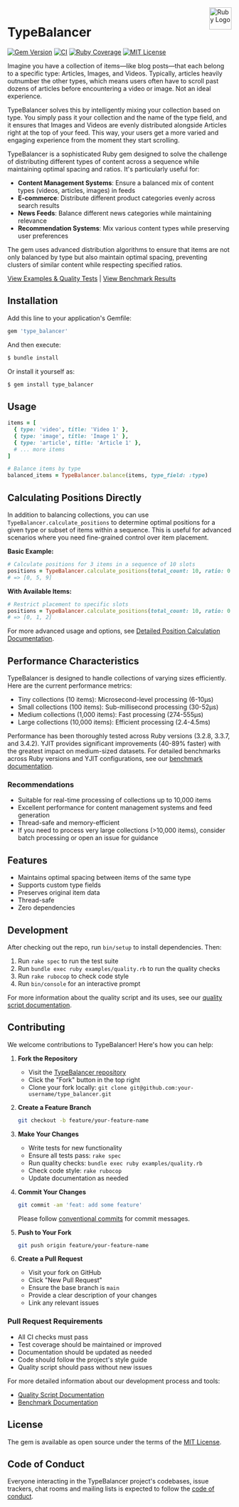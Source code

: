 <img src="https://www.ruby-lang.org/images/header-ruby-logo.png" width="50" align="right" alt="Ruby Logo"/>

# TypeBalancer

[![Gem Version](https://badge.fury.io/rb/type_balancer.svg)](https://rubygems.org/gems/type_balancer)
[![CI](https://github.com/llwebconsulting/type_balancer/actions/workflows/ci.yml/badge.svg)](https://github.com/llwebconsulting/type_balancer/actions/workflows/ci.yml)
[![Ruby Coverage](https://img.shields.io/badge/ruby--coverage-78.57%25-yellow.svg)](https://github.com/llwebconsulting/type_balancer/blob/main/coverage/index.html)
[![MIT License](https://img.shields.io/badge/license-MIT-blue.svg)](LICENSE.txt)

Imagine you have a collection of items—like blog posts—that each belong to a specific type: Articles, Images, and Videos. Typically, articles heavily outnumber the other types, which means users often have to scroll past dozens of articles before encountering a video or image. Not an ideal experience.

TypeBalancer solves this by intelligently mixing your collection based on type. You simply pass it your collection and the name of the type field, and it ensures that Images and Videos are evenly distributed alongside Articles right at the top of your feed. This way, your users get a more varied and engaging experience from the moment they start scrolling.

TypeBalancer is a sophisticated Ruby gem designed to solve the challenge of distributing different types of content across a sequence while maintaining optimal spacing and ratios. It's particularly useful for:

- **Content Management Systems**: Ensure a balanced mix of content types (videos, articles, images) in feeds
- **E-commerce**: Distribute different product categories evenly across search results
- **News Feeds**: Balance different news categories while maintaining relevance
- **Recommendation Systems**: Mix various content types while preserving user preferences

The gem uses advanced distribution algorithms to ensure that items are not only balanced by type but also maintain optimal spacing, preventing clusters of similar content while respecting specified ratios.

[View Examples & Quality Tests](docs/quality.md) | [View Benchmark Results](docs/benchmarks/README.md)

## Installation

Add this line to your application's Gemfile:

```ruby
gem 'type_balancer'
```

And then execute:

```bash
$ bundle install
```

Or install it yourself as:

```bash
$ gem install type_balancer
```

## Usage

```ruby
items = [
  { type: 'video', title: 'Video 1' },
  { type: 'image', title: 'Image 1' },
  { type: 'article', title: 'Article 1' },
  # ... more items
]

# Balance items by type
balanced_items = TypeBalancer.balance(items, type_field: :type)
```

## Calculating Positions Directly

In addition to balancing collections, you can use `TypeBalancer.calculate_positions` to determine optimal positions for a given type or subset of items within a sequence. This is useful for advanced scenarios where you need fine-grained control over item placement.

**Basic Example:**

```ruby
# Calculate positions for 3 items in a sequence of 10 slots
positions = TypeBalancer.calculate_positions(total_count: 10, ratio: 0.3)
# => [0, 5, 9]
```

**With Available Items:**

```ruby
# Restrict placement to specific slots
positions = TypeBalancer.calculate_positions(total_count: 10, ratio: 0.5, available_items: [0, 1, 2])
# => [0, 1, 2]
```

For more advanced usage and options, see [Detailed Position Calculation Documentation](docs/calculate_positions.md).

## Performance Characteristics

TypeBalancer is designed to handle collections of varying sizes efficiently. Here are the current performance metrics:

- Tiny collections (10 items): Microsecond-level processing (6-10μs)
- Small collections (100 items): Sub-millisecond processing (30-52μs)
- Medium collections (1,000 items): Fast processing (274-555μs)
- Large collections (10,000 items): Efficient processing (2.4-4.5ms)

Performance has been thoroughly tested across Ruby versions (3.2.8, 3.3.7, and 3.4.2). YJIT provides significant improvements (40-89% faster) with the greatest impact on medium-sized datasets. For detailed benchmarks across Ruby versions and YJIT configurations, see our [benchmark documentation](docs/benchmarks/README.md).

### Recommendations

- Suitable for real-time processing of collections up to 10,000 items
- Excellent performance for content management systems and feed generation
- Thread-safe and memory-efficient
- If you need to process very large collections (>10,000 items), consider batch processing or open an issue for guidance

## Features

- Maintains optimal spacing between items of the same type
- Supports custom type fields
- Preserves original item data
- Thread-safe
- Zero dependencies

## Development

After checking out the repo, run `bin/setup` to install dependencies. Then:

1. Run `rake spec` to run the test suite
2. Run `bundle exec ruby examples/quality.rb` to run the quality checks
3. Run `rake rubocop` to check code style
4. Run `bin/console` for an interactive prompt

For more information about the quality script and its uses, see our [quality script documentation](docs/quality.md).

## Contributing

We welcome contributions to TypeBalancer! Here's how you can help:

1. **Fork the Repository**
   - Visit the [TypeBalancer repository](https://github.com/llwebconsulting/type_balancer)
   - Click the "Fork" button in the top right
   - Clone your fork locally: `git clone git@github.com:your-username/type_balancer.git`

2. **Create a Feature Branch**
   ```bash
   git checkout -b feature/your-feature-name
   ```

3. **Make Your Changes**
   - Write tests for new functionality
   - Ensure all tests pass: `rake spec`
   - Run quality checks: `bundle exec ruby examples/quality.rb`
   - Check code style: `rake rubocop`
   - Update documentation as needed

4. **Commit Your Changes**
   ```bash
   git commit -am 'feat: add some feature'
   ```
   Please follow [conventional commits](https://www.conventionalcommits.org/) for commit messages.

5. **Push to Your Fork**
   ```bash
   git push origin feature/your-feature-name
   ```

6. **Create a Pull Request**
   - Visit your fork on GitHub
   - Click "New Pull Request"
   - Ensure the base branch is `main`
   - Provide a clear description of your changes
   - Link any relevant issues

### Pull Request Requirements
- All CI checks must pass
- Test coverage should be maintained or improved
- Documentation should be updated as needed
- Code should follow the project's style guide
- Quality script should pass without new issues

For more detailed information about our development process and tools:
- [Quality Script Documentation](docs/quality.md)
- [Benchmark Documentation](docs/benchmarks/README.md)

## License

The gem is available as open source under the terms of the [MIT License](https://opensource.org/licenses/MIT).

## Code of Conduct

Everyone interacting in the TypeBalancer project's codebases, issue trackers, chat rooms and mailing lists is expected to follow the [code of conduct](https://github.com/llwebconsulting/type_balancer/blob/main/CODE_OF_CONDUCT.md).
